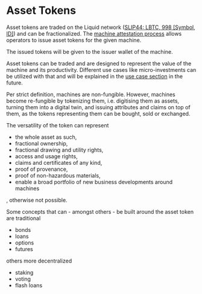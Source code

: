 # Asset Tokens

Asset tokens are traded on the Liquid network ([SLIP44:  LBTC, 998 \[Symbol, ID\]](https://github.com/satoshilabs/slips/blob/master/slip-0044.md)) and can be fractionalized. The [machine attestation process](../../fundamentals/getting-started/machine-attestation.md) allows operators to issue asset tokens for the given machine.&#x20;

The issued tokens will be given to the issuer wallet of the machine.&#x20;

Asset tokens can be traded and are designed to represent the value of the machine and its productivity. Different use cases like micro-investments can be utilized with that and will be explained in the [use case section](broken-reference) in the future.

Per strict definition, machines are non-fungible. However, machines become re-fungible by tokenizing them, i.e. digitising them as assets, turning them into a digital twin, and issuing attributes and claims on top of them, as the tokens representing them can be bought, sold or exchanged.&#x20;

The versatility of the token can represent&#x20;

* the whole asset as such,
* fractional ownership,
* fractional drawing and utility rights,
* access and usage rights,
* claims and certificates of any kind,
* proof of provenance,
* proof of non-hazardous materials,
* enable a broad portfolio of new business developments around machines

, otherwise not possible.&#x20;

Some concepts that can - amongst others - be built around the asset token are traditional

* bonds
* loans
* options
* futures

others more decentralized

* staking
* voting
* flash loans
